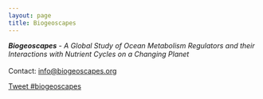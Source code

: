 ```yaml
---
layout: page
title: Biogeoscapes
---
```

<i><b> Biogeoscapes</b> - A Global Study of Ocean Metabolism Regulators and their Interactions with Nutrient Cycles on a Changing Planet</i><br>
<br>
Contact: <a href="mailto:info@biogeoscapes.org">info@biogeoscapes.org</a><br>

<a href="https://twitter.com/intent/tweet?button_hashtag=biogeoscapes&ref_src=twsrc%5Etfw" class="twitter-hashtag-button" data-show-count="false">Tweet #biogeoscapes</a><script async src="https://platform.twitter.com/widgets.js" charset="utf-8"></script>
